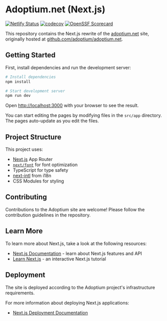 # Adoptium.net (Next.js)

[![Netlify Status](https://api.netlify.com/api/v1/badges/17e64afa-e88c-45da-9367-db893a423b6f/deploy-status)](https://app.netlify.com/projects/adoptium-next/deploys)
[![codecov](https://codecov.io/gh/adoptium/adoptium.net-next/branch/main/graph/badge.svg?token=XGJMJVT8BA)](https://codecov.io/gh/adoptium/adoptium.net-next) [![OpenSSF Scorecard](https://api.securityscorecards.dev/projects/github.com/adoptium/adoptium.net-next/badge)](https://api.securityscorecards.dev/projects/github.com/adoptium/adoptium.net-next)

This repository contains the Next.js rewrite of the [adoptium.net](https://adoptium.net) site, originally hosted at [github.com/adoptium/adoptium.net](https://github.com/adoptium/adoptium.net).

## Getting Started

First, install dependencies and run the development server:

```bash
# Install dependencies
npm install

# Start development server
npm run dev
```

Open [http://localhost:3000](http://localhost:3000) with your browser to see the result.

You can start editing the pages by modifying files in the `src/app` directory. The pages auto-update as you edit the files.

## Project Structure

This project uses:

- [Next.js](https://nextjs.org) App Router
- [`next/font`](https://nextjs.org/docs/app/building-your-application/optimizing/fonts) for font optimization
- TypeScript for type safety
- [next-intl](./locales/README.md) from i18n
- CSS Modules for styling

## Contributing

Contributions to the Adoptium site are welcome! Please follow the contribution guidelines in the repository.

## Learn More

To learn more about Next.js, take a look at the following resources:

- [Next.js Documentation](https://nextjs.org/docs) - learn about Next.js features and API
- [Learn Next.js](https://nextjs.org/learn) - an interactive Next.js tutorial

## Deployment

The site is deployed according to the Adoptium project's infrastructure requirements.

For more information about deploying Next.js applications:

- [Next.js Deployment Documentation](https://nextjs.org/docs/app/building-your-application/deploying)
